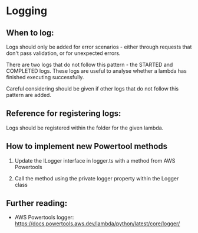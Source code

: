 # Logging

## When to log:

Logs should only be added for error scenarios - either through requests that don't pass validation, or for unexpected errors.

There are two logs that do not follow this pattern - the STARTED and COMPLETED logs. These logs are useful to analyse whether a lambda has finished executing successfully.

Careful considering should be given if other logs that do not follow this pattern are added.

## Reference for registering logs:

Logs should be registered within the folder for the given lambda.

## How to implement new Powertool methods

1) Update the ILogger interface in logger.ts with a method from AWS Powertools

2) Call the method using the private logger property within the Logger class


## Further reading:

- AWS Powertools logger: https://docs.powertools.aws.dev/lambda/python/latest/core/logger/

